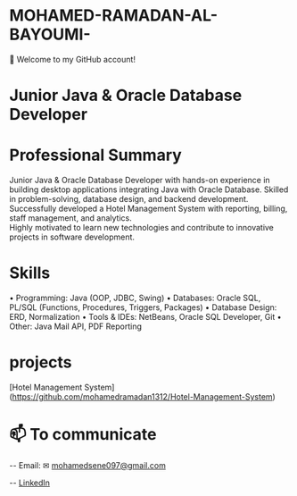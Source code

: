 # MOHAMED-RAMADAN-AL-BAYOUMI-
👋 Welcome to my GitHub account!
  # Junior Java & Oracle Database Developer 
  
  #    Professional Summary 
Junior Java & Oracle Database Developer with hands-on experience in building desktop applications 
integrating Java with Oracle Database. Skilled in problem-solving, database design, and backend development.  
Successfully developed a Hotel Management System with reporting, billing, staff management, and analytics.  
Highly motivated to learn new technologies and contribute to innovative projects in software development.


#  Skills 
• Programming: Java (OOP, JDBC, Swing) 
• Databases: Oracle SQL, PL/SQL (Functions, Procedures, Triggers, Packages) 
• Database Design: ERD, Normalization 
• Tools & IDEs: NetBeans, Oracle SQL Developer, Git 
• Other: Java Mail API, PDF Reporting


# projects
[Hotel Management System] (https://github.com/mohamedramadan1312/Hotel-Management-System)


# 📫 To communicate
   -- Email: ✉ mohamedsene097@gmail.com 

   -- [LinkedIn](https://www.linkedin.com/in/mohamed-ramadan-8828a827b)

